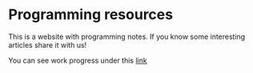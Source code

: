 # Programming resources

This is a website with programming notes. If you know some interesting articles share it with us!

You can see work progress under this [link](http://protected-journey-2354.herokuapp.com/)
